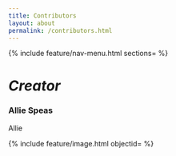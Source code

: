 ```yaml
---
title: Contributors
layout: about
permalink: /contributors.html
---
```

{% include feature/nav-menu.html sections= %}

# *Creator*

### Allie Speas
Allie

{% include feature/image.html objectid= %}
